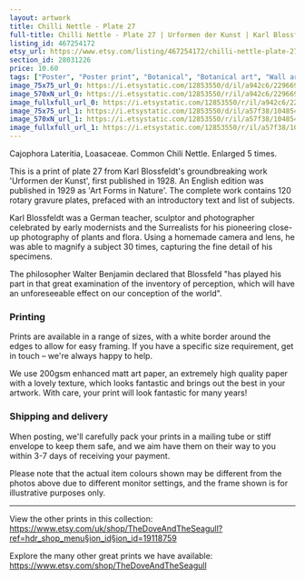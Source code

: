 ```yaml
---
layout: artwork
title: Chilli Nettle - Plate 27 
full-title: Chilli Nettle - Plate 27 | Urformen der Kunst | Karl Blossfeldt |  Botanical print, wall art, room decor, black & white, sepia, vintage
listing_id: 467254172
etsy_url: https://www.etsy.com/listing/467254172/chilli-nettle-plate-27-urformen-der?utm_source=ds&utm_medium=api&utm_campaign=api
section_id: 28031226
price: 10.60
tags: ["Poster", "Poster print", "Botanical", "Botanical art", "Wall art", "Botanical poster", "Photograph", "Vintage", "Black and white", "Sepia", "Minimal", "High quality print", "Botanical print"]
image_75x75_url_0: https://i.etsystatic.com/12853550/d/il/a942c6/2296693638/il_75x75.2296693638_odcj.jpg?version=0
image_570xN_url_0: https://i.etsystatic.com/12853550/r/il/a942c6/2296693638/il_570xN.2296693638_odcj.jpg
image_fullxfull_url_0: https://i.etsystatic.com/12853550/r/il/a942c6/2296693638/il_fullxfull.2296693638_odcj.jpg
image_75x75_url_1: https://i.etsystatic.com/12853550/d/il/a57f38/1048549512/il_75x75.1048549512_kktf.jpg?version=0
image_570xN_url_1: https://i.etsystatic.com/12853550/r/il/a57f38/1048549512/il_570xN.1048549512_kktf.jpg
image_fullxfull_url_1: https://i.etsystatic.com/12853550/r/il/a57f38/1048549512/il_fullxfull.1048549512_kktf.jpg
---
```

Cajophora Lateritia, Loasaceae. Common Chili Nettle. Enlarged 5 times.

This is a print of plate 27 from Karl Blossfeldt&#39;s groundbreaking work &#39;Urformen der Kunst&#39;, first published in 1928. An English edition was published in 1929 as &#39;Art Forms in Nature&#39;. The complete work contains 120 rotary gravure plates, prefaced with an introductory text and list of subjects.

Karl Blossfeldt was a German teacher, sculptor and photographer celebrated by early modernists and the Surrealists for his pioneering close-up photography of plants and flora. Using a homemade camera and lens, he was able to magnify a subject 30 times, capturing the fine detail of his specimens.

The philosopher Walter Benjamin declared that Blossfeld &quot;has played his part in that great examination of the inventory of perception, which will have an unforeseeable effect on our conception of the world&quot;. 

### Printing

Prints are available in a range of sizes, with a white border around the edges to allow for easy framing. If you have a specific size requirement, get in touch – we&#39;re always happy to help.

We use 200gsm enhanced matt art paper, an extremely high quality paper with a lovely texture, which looks fantastic and brings out the best in your artwork. With care, your print will look fantastic for many years!

### Shipping and delivery

When posting, we&#39;ll carefully pack your prints in a mailing tube or stiff envelope to keep them safe, and we aim have them on their way to you within 3-7 days of receiving your payment.

Please note that the actual item colours shown may be different from the photos above due to different monitor settings, and the frame shown is for illustrative purposes only.

---

View the other prints in this collection: https://www.etsy.com/uk/shop/TheDoveAndTheSeagull?ref=hdr_shop_menu§ion_id§ion_id=19118759

Explore the many other great prints we have available: https://www.etsy.com/shop/TheDoveAndTheSeagull
